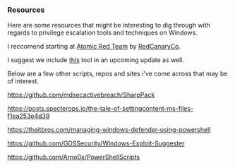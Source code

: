 ### Resources

Here are some resources that might be interesting to dig through with regards to privilege escalation tools
and techniques on Windows.

I reccomend starting at [Atomic Red Team](https://github.com/redcanaryco/atomic-red-team) by [RedCanaryCo](https://github.com/redcanaryco).

I suggest we include [this](https://github.com/bitsadmin/wesng) tool in an upcoming update as well.


Below are a few other scripts, repos and sites i've come across that may be of interest.

https://github.com/mdsecactivebreach/SharpPack

https://posts.specterops.io/the-tale-of-settingcontent-ms-files-f1ea253e4d39

https://theitbros.com/managing-windows-defender-using-powershell

https://github.com/GDSSecurity/Windows-Exploit-Suggester

https://github.com/Arno0x/PowerShellScripts

